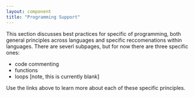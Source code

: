 ```yaml
---
layout: component
title: "Programming Support"
---
```


This section discusses best practices for specific of programming, both general principles across languages and specific reccomenations within languages. There are severl subpages, but for now there are three specific ones:

* code commenting
* functions
* loops [note, this is currently blank]

Use the links above to learn more about each of these specific principles.
